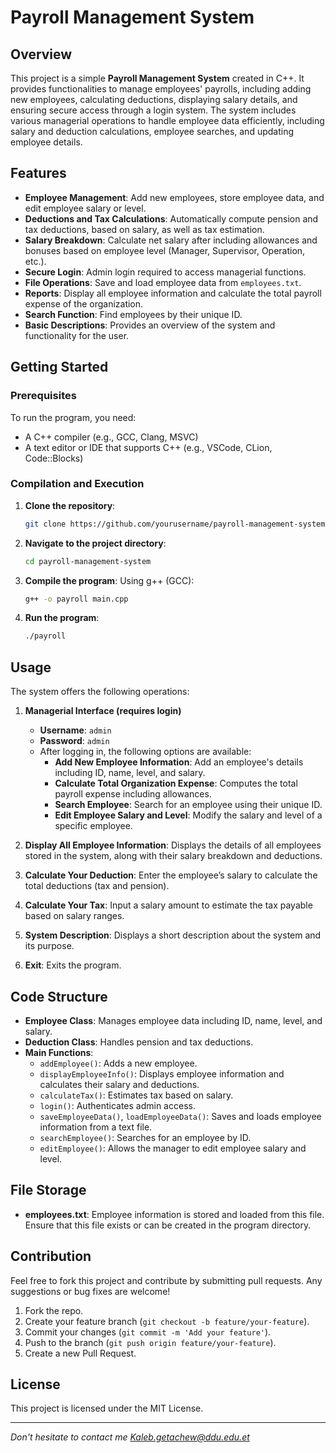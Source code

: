 # Payroll Management System

## Overview

This project is a simple **Payroll Management System** created in C++. It provides functionalities to manage employees' payrolls, including adding new employees, calculating deductions, displaying salary details, and ensuring secure access through a login system. The system includes various managerial operations to handle employee data efficiently, including salary and deduction calculations, employee searches, and updating employee details.

## Features

- **Employee Management**: Add new employees, store employee data, and edit employee salary or level.
- **Deductions and Tax Calculations**: Automatically compute pension and tax deductions, based on salary, as well as tax estimation.
- **Salary Breakdown**: Calculate net salary after including allowances and bonuses based on employee level (Manager, Supervisor, Operation, etc.).
- **Secure Login**: Admin login required to access managerial functions.
- **File Operations**: Save and load employee data from `employees.txt`.
- **Reports**: Display all employee information and calculate the total payroll expense of the organization.
- **Search Function**: Find employees by their unique ID.
- **Basic Descriptions**: Provides an overview of the system and functionality for the user.

## Getting Started

### Prerequisites

To run the program, you need:

- A C++ compiler (e.g., GCC, Clang, MSVC)
- A text editor or IDE that supports C++ (e.g., VSCode, CLion, Code::Blocks)

### Compilation and Execution

1. **Clone the repository**:
   ```bash
   git clone https://github.com/yourusername/payroll-management-system.git
   ```
   
2. **Navigate to the project directory**:
   ```bash
   cd payroll-management-system
   ```

3. **Compile the program**:
   Using g++ (GCC):
   ```bash
   g++ -o payroll main.cpp
   ```

4. **Run the program**:
   ```bash
   ./payroll
   ```

## Usage

The system offers the following operations:

1. **Managerial Interface (requires login)**
   - **Username**: `admin`
   - **Password**: `admin`
   - After logging in, the following options are available:
     - **Add New Employee Information**: Add an employee's details including ID, name, level, and salary.
     - **Calculate Total Organization Expense**: Computes the total payroll expense including allowances.
     - **Search Employee**: Search for an employee using their unique ID.
     - **Edit Employee Salary and Level**: Modify the salary and level of a specific employee.

2. **Display All Employee Information**: Displays the details of all employees stored in the system, along with their salary breakdown and deductions.

3. **Calculate Your Deduction**: Enter the employee’s salary to calculate the total deductions (tax and pension).

4. **Calculate Your Tax**: Input a salary amount to estimate the tax payable based on salary ranges.

5. **System Description**: Displays a short description about the system and its purpose.

6. **Exit**: Exits the program.

## Code Structure

- **Employee Class**: Manages employee data including ID, name, level, and salary.
- **Deduction Class**: Handles pension and tax deductions.
- **Main Functions**:
  - `addEmployee()`: Adds a new employee.
  - `displayEmployeeInfo()`: Displays employee information and calculates their salary and deductions.
  - `calculateTax()`: Estimates tax based on salary.
  - `login()`: Authenticates admin access.
  - `saveEmployeeData()`, `loadEmployeeData()`: Saves and loads employee information from a text file.
  - `searchEmployee()`: Searches for an employee by ID.
  - `editEmployee()`: Allows the manager to edit employee salary and level.
  
## File Storage

- **employees.txt**: Employee information is stored and loaded from this file. Ensure that this file exists or can be created in the program directory.

## Contribution

Feel free to fork this project and contribute by submitting pull requests. Any suggestions or bug fixes are welcome!

1. Fork the repo.
2. Create your feature branch (`git checkout -b feature/your-feature`).
3. Commit your changes (`git commit -m 'Add your feature'`).
4. Push to the branch (`git push origin feature/your-feature`).
5. Create a new Pull Request.

## License

This project is licensed under the MIT License.

---

*Don't hesitate to contact me Kaleb.getachew@ddu.edu.et*
